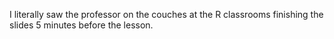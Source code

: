 I literally saw the professor on the couches at the R classrooms finishing the slides 5 minutes before the lesson.
